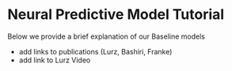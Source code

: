 # Neural Predictive Model Tutorial

Below we provide a brief explanation of our Baseline models

- add links to publications (Lurz, Bashiri, Franke)
- add link to Lurz Video